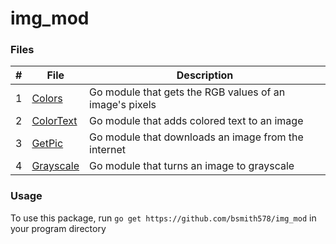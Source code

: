 # img_mod

### Files

|   #   | File            | Description                                        |
| :---: | --------------- | -------------------------------------------------- |
|   1   | [Colors](https://github.com/bsmith578/img_mod/tree/main/Colors) | Go module that gets the RGB values of an image's pixels |
|   2   | [ColorText](https://github.com/bsmith578/img_mod/tree/main/ColorText) | Go module that adds colored text to an image |
|   3   | [GetPic](https://github.com/bsmith578/img_mod/tree/main/GetPic) | Go module that downloads an image from the internet |
|   4   | [Grayscale](https://github.com/bsmith578/img_mod/tree/main/Grayscale) | Go module that turns an image to grayscale |

### Usage

To use this package, run `go get https://github.com/bsmith578/img_mod` in your program directory